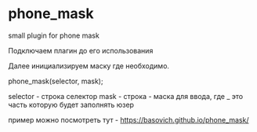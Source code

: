 # phone_mask
small plugin for phone mask

Подключаем плагин до его использования <script src="phone_mask.min.js"></script>

Далее инициализируем маску где необходимо.

phone_mask(selector, mask);

selector - строка селектор
mask - строка - маска для ввода, где _ это часть которую будет заполнять юзер

пример можно посмотреть тут - https://basovich.github.io/phone_mask/
